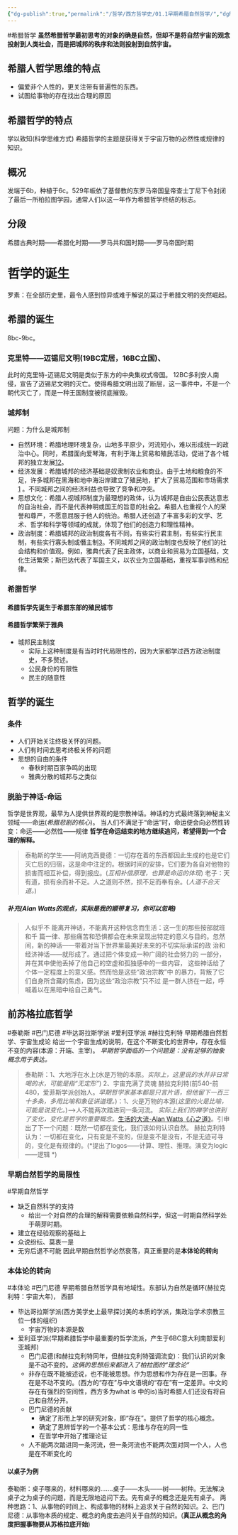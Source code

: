 ```yaml
---
{"dg-publish":true,"permalink":"/哲学/西方哲学史/01.1早期希腊自然哲学/","dgPassFrontmatter":true}
---
```


#希腊哲学
**虽然希腊哲学最初思考的对象的确是自然，但却不是将自然宇宙的观念投射到人类社会，而是把城邦的秩序和法则投射到自然宇宙。**
## 希腊人哲学思维的特点
- 偏爱非个人性的，更关注带有普遍性的东西。
- 试图给事物的存在找出合理的原因
## 希腊哲学的特点
学以致知(科学思维方式)
希腊哲学的主题是获得关于宇宙万物的必然性或规律的知识。
## 概况
发端于6b，种植于6c。529年皈依了基督教的东罗马帝国皇帝查士丁尼下令封闭了最后一所柏拉图学园，通常人们以这一年作为希腊哲学终结的标志。
## 分段
希腊古典时期——希腊化时期——罗马共和国时期——罗马帝国时期
# 哲学的诞生
罗素：在全部历史里，最令人感到惊异或难于解说的莫过于希腊文明的突然崛起。 
## 希腊的诞生
8bc-9bc。
### 克里特——迈锡尼文明(19BC定居，16BC立国)、
此时的克里特-迈锡尼文明是类似于东方的中央集权式帝国。
12BC多利安人南侵，宣告了迈锡尼文明的灭亡。使得希腊文明出现了断层，这一事件中，不是一个朝代灭亡了，而是一种王国制度被彻底摧毁。

### 城邦制
问题：为什么是城邦制
- 自然环境：希腊地理环境复杂，山地多平原少，河流短小，难以形成统一的政治中心。同时，希腊面向爱琴海，有利于海上贸易和殖民活动，促进了各个城邦的独立发展[1](https://zh.wikipedia.org/wiki/%E5%B8%8C%E8%87%98%E5%9F%8E%E9%82%A6)[2](https://zhuanlan.zhihu.com/p/42137789)。
- 经济发展：希腊城邦的经济基础是奴隶制农业和商业。由于土地和粮食的不足，许多城邦在黑海和地中海沿岸建立了殖民地，扩大了贸易范围和市场需求[1](https://zh.wikipedia.org/wiki/%E5%B8%8C%E8%87%98%E5%9F%8E%E9%82%A6) 。不同城邦之间的经济利益也导致了竞争和冲突。
- 思想文化：希腊人视城邦制度为最理想的政体，认为城邦是自由公民表达意志的自治社会，而不是代表神明或国王的旨意的社会[2](https://zhuanlan.zhihu.com/p/42137789)。希腊人也重视个人的荣誉和尊严，不愿意屈服于他人的统治。希腊人还创造了丰富多彩的文学、艺术、哲学和科学等领域的成就，体现了他们的创造力和理性精神。
- 政治制度：希腊城邦的政治制度各有不同，有些实行君主制，有些实行民主制，有些实行寡头制或僭主制[3](https://zhidao.baidu.com/question/36288387.html)。不同城邦之间的政治制度也反映了他们的社会结构和价值观。例如，雅典代表了民主政体，以商业和贸易为立国基础，文化生活繁荣；斯巴达代表了军国主义，以农业为立国基础，重视军事训练和纪律。
### 希腊哲学
#### 希腊哲学先诞生于希腊东部的殖民城市
#### 希腊哲学繁荣于雅典
- 城邦民主制度
	- 实际上这种制度是有当时时代局限性的，因为大家都学过西方政治制度史，不多赘述。
	- 公民身份的有限性
	- 民主的随意性
## 哲学的诞生
### 条件
- 人们开始关注终极关怀的问题。
- 人们有时间去思考终极关怀的问题
- 思想的自由的条件
	- 春秋时期百家争鸣的出现
	- 雅典分散的城邦与之类似
### 脱胎于神话-命运
哲学是世界观，最早为人提供世界观的是宗教神话。神话的方式最终落到神秘主义领域——命运(*希腊悲剧的核心*)。
当人们不满足于“命运”时，命运便会向必然性转变：命运——必然性——规律
**哲学在命运结束的地方继续追问，希望得到一个合理的解释。**
>泰勒斯的学生——阿纳克西曼德：一切存在着的东西都因此生成的也是它们灭亡后的归宿，这是命中注定的。根据时间的安排，它们要为各自对他物的损害而相互补偿，得到报应。(*互相补偿原理，也算是命运的体现*)
>老子：天有道，损有余而补不足。人之道则不然，损不足而奉有余。(*人道不合天道。*)
##### 补充(Alan Watts的观点，实际是我的顺带复习，你可以忽略)
>⼈似乎不 能离开神话，不能离开这种信念⽽⽣活：这⼀⽣的那些按部就班和千 篇⼀律、那些痛苦和恐惧都会在未来呈现出特定的意义与⽬的。忽然 间，新的神话——带着对当下世界⾥最美好未来的不切实际承诺的政 治和经济神话——就形成了。通过把个体变成⼀种⼴阔的社会努⼒的 ⼀部分，并在其中使他丢掉了他⾃⼰的空虚和孤独感中的⼀些内容， 这些神话给了个体⼀定程度上的意义感。然⽽恰是这些“政治宗教”中 的暴⼒，背叛了它们⾃⾝所含藏的焦虑，因为这些“政治宗教”只不过 是⼀群⼈挤在⼀起，呼喊着以在⿊暗中给⾃⼰勇⽓。

## 前苏格拉底哲学
#泰勒斯 #巴门尼德 #毕达哥拉斯学派 #爱利亚学派 #赫拉克利特
早期希腊自然哲学、宇宙生成论
给出一个宇宙生成的说明，在这个不断变化的世界中，存在永恒不变的内容(本源：开端、主宰)。
*早期哲学面临的一个问题是：没有足够的抽象概念用于表达。*
>泰勒斯：1、大地浮在水上(水是万物的本原。*实际上，这里说的水并非日常喝的水，可能是指“无定形”*)    2、宇宙充满了灵魂
>赫拉克利特(前540-前480，爱菲斯学派创始人。*早期哲学家基本都是只言片语，但他留下一百三十多条，多用比喻和象征讲道理。*)：1、火是万物的本源(*这里的火是比喻，可能是说变化。*)——>人不能两次踏进同一条河流。
>*实际上我们的禅学也讲到了变化，变化是哲学的重要概念。*[生活的大流-Alan Watts《心之道》](obsidian://open?vault=%E5%A4%A7%E4%BA%8C%E4%B8%8B&file=%E4%B9%A6%2F%E5%93%B2%E5%AD%A6%2F%E7%AC%94%E8%AE%B0%2F%E5%BF%83%E4%B9%8B%E9%81%93%2F03.0%E7%94%9F%E6%B4%BB%E7%9A%84%E5%A4%A7%E6%B5%81)。引申出了下一个问题：既然一切都在变化，我们该如何认识自然。
>赫拉克利特认为：一切都在变化，只有变是不变的，但是变不是没有，不是无迹可寻的，变化是有规律的。(*提出了logos——计算、理性、推理。演变为logic——逻辑 *)

### 早期自然哲学的局限性
#早期自然哲学
- 缺乏自然科学的支持
	- 给出一个对自然的合理的解释需要依赖自然科学，但这一时期自然科学处于萌芽时期。
- 建立在经验观察的基础上
- 众说纷纭、莫衷一是
- 无穷后退不可能
因此早期自然哲学必然衰落，真正重要的是**本体论的转向**
### 本体论的转向
#本体论 #巴门尼德
早期希腊自然哲学具有地域性。东部认为自然是循环(赫拉克利特：宇宙大年)，
西部
- 毕达哥拉斯学派(西方美学史上最早探讨美的本质的学派，集政治学术宗教三位一体的组织)
	- 宇宙万物的本源是数
- 爱利亚学派(早期希腊哲学中最重要的哲学流派，产生于6BC意大利南部爱利亚城邦)
	- 巴门尼德(和赫拉克利特同年，但赫拉克利特强调流变)：我们认识的对象是不动不变的。*这俩的思想后来都进入了柏拉图的“理念论”*
	- 非存在既不能被述说，也不能被思想。作为思想和作为存在是一回事。存在是不动不变的。(西方的“存在”与中文语境的“存在”有一定差异。中文的存在有强烈的空间性，西方多为what is 中的is)当时希腊人们还没有将自己和自然分开。
	- 巴门尼德的贡献
		- 确定了形而上学的研究对象，即“存在”。提供了哲学的核心概念。
		- 确定了思辨哲学的一个基本公式：思维与存在的同一性
		- 在哲学中开始了推理论证
	- 人不能两次踏进同一条河流，但一条河流也不能两次面对同一个人，人也是在不断变化的
#### 以桌子为例
泰勒斯：桌子哪来的，材料哪来的.......桌子——木头——树——树种。无法解决桌子之为桌子的问题，而是无限地追问下去。先有桌子的概念还是先有桌子。
两种思路：1、从事物的时间上、构成事物的材料上追求关于自然的知识。2、巴门尼德：从事物本质的规定、概念的角度去追问关于自然的知识。(**真正从概念的角度把握事物要从苏格拉底开始**)

